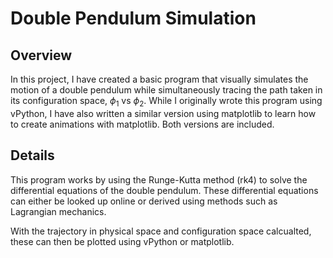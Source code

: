 # Double Pendulum Simulation

## Overview

In this project, I have created a basic program that visually simulates the motion of a double pendulum while simultaneously tracing the path taken in its configuration space, $\phi_1$ vs $\phi_2$. While I originally wrote this program using vPython, I have also written a similar version using matplotlib to learn how to create animations with matplotlib. Both versions are included.

## Details

This program works by using the Runge-Kutta method (rk4) to solve the differential equations of the double pendulum. These differential equations can either be looked up online or derived using methods such as Lagrangian mechanics.

With the trajectory in physical space and configuration space calcualted, these can then be plotted using vPython or matplotlib. 